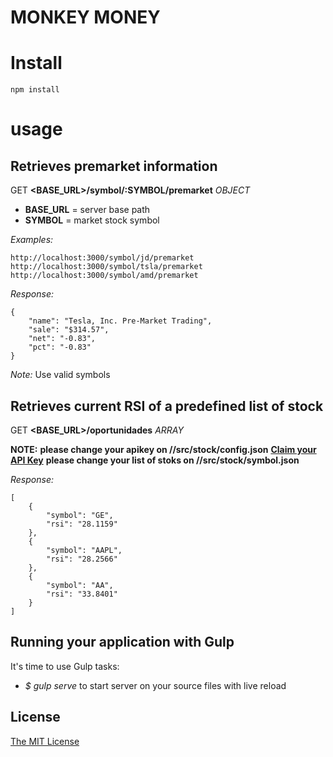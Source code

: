 # MONKEY MONEY

# Install

```
npm install
```

# usage

## Retrieves premarket information

GET **<BASE_URL>/symbol/:SYMBOL/premarket** _OBJECT_


- **BASE_URL** = server base path
- **SYMBOL** = market stock symbol

_Examples:_
```
http://localhost:3000/symbol/jd/premarket
http://localhost:3000/symbol/tsla/premarket
http://localhost:3000/symbol/amd/premarket
```

_Response:_

```
{
    "name": "Tesla, Inc. Pre-Market Trading",
    "sale": "$314.57",
    "net": "-0.83",
    "pct": "-0.83"
}
```

_Note:_
Use valid symbols

## Retrieves current RSI of a predefined list of stock

GET **<BASE_URL>/oportunidades** _ARRAY_

**NOTE:**
**please change your apikey on //src/stock/config.json**
**[Claim your API Key](https://www.alphavantage.co/support/#api-key)**
**please change your list of stoks on //src/stock/symbol.json**

_Response:_
```
[
    {
        "symbol": "GE",
        "rsi": "28.1159"
    },
    {
        "symbol": "AAPL",
        "rsi": "28.2566"
    },
    {
        "symbol": "AA",
        "rsi": "33.8401"
    }
]
```



## Running your application with Gulp

It's time to use Gulp tasks:
- *$ gulp serve* to start server on your source files with live reload

## License
[The MIT License](LICENSE.md)
